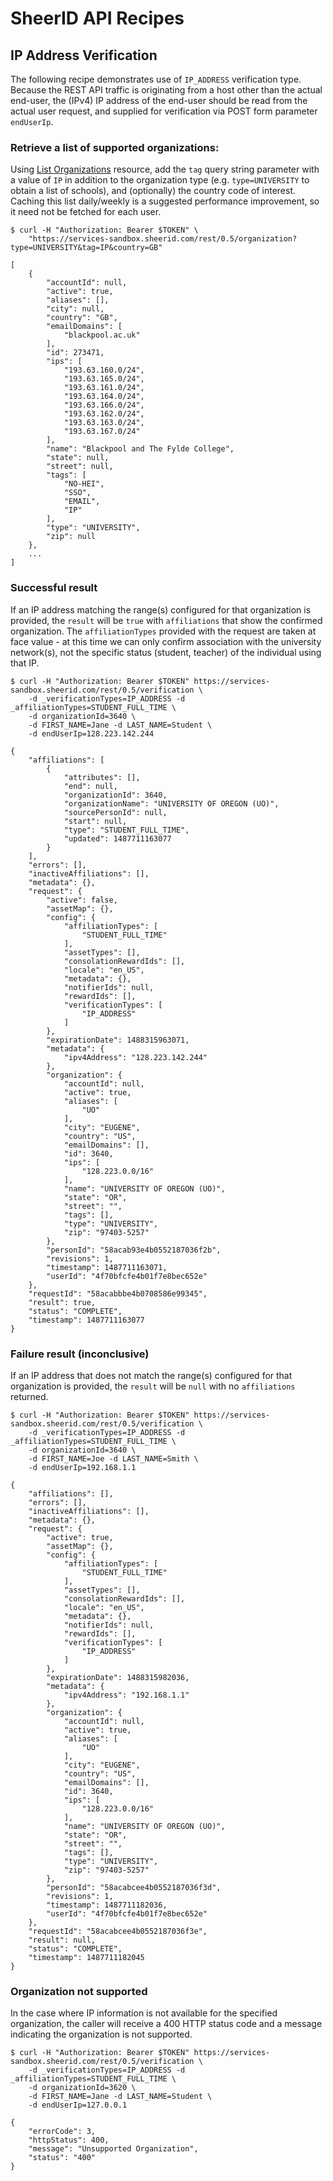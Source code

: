 # SheerID API Recipes

## IP Address Verification

The following recipe demonstrates use of `IP_ADDRESS` verification type. Because the REST API traffic is originating from a host other than the actual end-user, the (IPv4) IP address of the end-user should be read from the actual user request, and supplied for verification via POST form parameter `endUserIp`.

### Retrieve a list of supported organizations:

Using [List Organizations](http://developer.sheerid.com/docs/organization/listOrganizations.html) resource, add the `tag` query string parameter with a value of `IP` in addition to the organization type (e.g. `type=UNIVERSITY` to obtain a list of schools), and (optionally) the country code of interest. Caching this list daily/weekly is a suggested performance improvement, so it need not be fetched for each user.

````
$ curl -H "Authorization: Bearer $TOKEN" \
    "https://services-sandbox.sheerid.com/rest/0.5/organization?type=UNIVERSITY&tag=IP&country=GB"

[
    {
        "accountId": null,
        "active": true,
        "aliases": [],
        "city": null,
        "country": "GB",
        "emailDomains": [
            "blackpool.ac.uk"
        ],
        "id": 273471,
        "ips": [
            "193.63.160.0/24",
            "193.63.165.0/24",
            "193.63.161.0/24",
            "193.63.164.0/24",
            "193.63.166.0/24",
            "193.63.162.0/24",
            "193.63.163.0/24",
            "193.63.167.0/24"
        ],
        "name": "Blackpool and The Fylde College",
        "state": null,
        "street": null,
        "tags": [
            "NO-HEI",
            "SSO",
            "EMAIL",
            "IP"
        ],
        "type": "UNIVERSITY",
        "zip": null
    },
    ...
]
````

### Successful result

If an IP address matching the range(s) configured for that organization is provided, the `result` will be `true` with `affiliations` that show the confirmed organization. The `affiliationTypes` provided with the request are taken at face value - at this time we can only confirm association with the university network(s), not the specific status (student, teacher) of the individual using that IP.

````
$ curl -H "Authorization: Bearer $TOKEN" https://services-sandbox.sheerid.com/rest/0.5/verification \
    -d _verificationTypes=IP_ADDRESS -d _affiliationTypes=STUDENT_FULL_TIME \
    -d organizationId=3640 \
    -d FIRST_NAME=Jane -d LAST_NAME=Student \
    -d endUserIp=128.223.142.244

{
    "affiliations": [
        {
            "attributes": [],
            "end": null,
            "organizationId": 3640,
            "organizationName": "UNIVERSITY OF OREGON (UO)",
            "sourcePersonId": null,
            "start": null,
            "type": "STUDENT_FULL_TIME",
            "updated": 1487711163077
        }
    ],
    "errors": [],
    "inactiveAffiliations": [],
    "metadata": {},
    "request": {
        "active": false,
        "assetMap": {},
        "config": {
            "affiliationTypes": [
                "STUDENT_FULL_TIME"
            ],
            "assetTypes": [],
            "consolationRewardIds": [],
            "locale": "en_US",
            "metadata": {},
            "notifierIds": null,
            "rewardIds": [],
            "verificationTypes": [
                "IP_ADDRESS"
            ]
        },
        "expirationDate": 1488315963071,
        "metadata": {
            "ipv4Address": "128.223.142.244"
        },
        "organization": {
            "accountId": null,
            "active": true,
            "aliases": [
                "UO"
            ],
            "city": "EUGENE",
            "country": "US",
            "emailDomains": [],
            "id": 3640,
            "ips": [
                "128.223.0.0/16"
            ],
            "name": "UNIVERSITY OF OREGON (UO)",
            "state": "OR",
            "street": "",
            "tags": [],
            "type": "UNIVERSITY",
            "zip": "97403-5257"
        },
        "personId": "58acab93e4b0552187036f2b",
        "revisions": 1,
        "timestamp": 1487711163071,
        "userId": "4f70bfcfe4b01f7e8bec652e"
    },
    "requestId": "58acabbbe4b0708586e99345",
    "result": true,
    "status": "COMPLETE",
    "timestamp": 1487711163077
}
````

### Failure result (inconclusive)

If an IP address that does not match the range(s) configured for that organization is provided, the `result` will be `null` with no `affiliations` returned.

````
$ curl -H "Authorization: Bearer $TOKEN" https://services-sandbox.sheerid.com/rest/0.5/verification \
    -d _verificationTypes=IP_ADDRESS -d _affiliationTypes=STUDENT_FULL_TIME \
    -d organizationId=3640 \
    -d FIRST_NAME=Joe -d LAST_NAME=Smith \
    -d endUserIp=192.168.1.1

{
    "affiliations": [],
    "errors": [],
    "inactiveAffiliations": [],
    "metadata": {},
    "request": {
        "active": true,
        "assetMap": {},
        "config": {
            "affiliationTypes": [
                "STUDENT_FULL_TIME"
            ],
            "assetTypes": [],
            "consolationRewardIds": [],
            "locale": "en_US",
            "metadata": {},
            "notifierIds": null,
            "rewardIds": [],
            "verificationTypes": [
                "IP_ADDRESS"
            ]
        },
        "expirationDate": 1488315982036,
        "metadata": {
            "ipv4Address": "192.168.1.1"
        },
        "organization": {
            "accountId": null,
            "active": true,
            "aliases": [
                "UO"
            ],
            "city": "EUGENE",
            "country": "US",
            "emailDomains": [],
            "id": 3640,
            "ips": [
                "128.223.0.0/16"
            ],
            "name": "UNIVERSITY OF OREGON (UO)",
            "state": "OR",
            "street": "",
            "tags": [],
            "type": "UNIVERSITY",
            "zip": "97403-5257"
        },
        "personId": "58acabcee4b0552187036f3d",
        "revisions": 1,
        "timestamp": 1487711182036,
        "userId": "4f70bfcfe4b01f7e8bec652e"
    },
    "requestId": "58acabcee4b0552187036f3e",
    "result": null,
    "status": "COMPLETE",
    "timestamp": 1487711182045
}
````

### Organization not supported

In the case where IP information is not available for the specified organization, the caller will receive a 400 HTTP status code and a message indicating the organization is not supported.

````
$ curl -H "Authorization: Bearer $TOKEN" https://services-sandbox.sheerid.com/rest/0.5/verification \
    -d _verificationTypes=IP_ADDRESS -d _affiliationTypes=STUDENT_FULL_TIME \
    -d organizationId=3620 \
    -d FIRST_NAME=Jane -d LAST_NAME=Student \
    -d endUserIp=127.0.0.1

{
    "errorCode": 3,
    "httpStatus": 400,
    "message": "Unsupported Organization",
    "status": "400"
}
````
